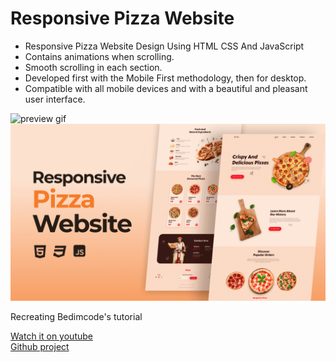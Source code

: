 # Responsive Pizza Website

- Responsive Pizza Website Design Using HTML CSS And JavaScript
- Contains animations when scrolling.
- Smooth scrolling in each section.
- Developed first with the Mobile First methodology, then for desktop.
- Compatible with all mobile devices and with a beautiful and pleasant user interface.


![preview gif](/preview.gif)  
![preview img](/preview.png)


Recreating Bedimcode's tutorial

[Watch it on youtube](https://youtu.be/02fqr3OY1VM)  
[Github project](https://github.com/bedimcode/responsive-pizza-website)